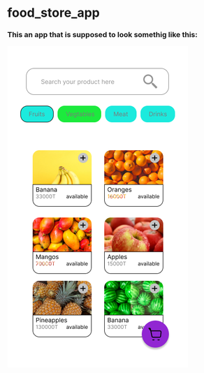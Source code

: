 # food_store_app
### This an app that is supposed to look somethig like this:
![](https://github.com/pashaamiriali/food_store_app/blob/main/screenshots/homepageux.png)
